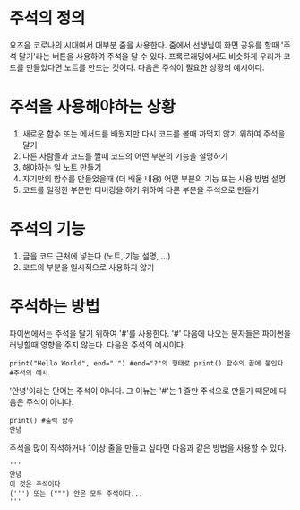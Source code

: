 # 주석의 정의
요즈음 코로나의 시대여서 대부분 줌을 사용한다. 줌에서 선생님이 화면 공유를 할때 '주석 달기'라는 버튼을 사용하여 주석을 달 수 있다. 프록르래밍에서도 비슷하게 우리가 코드를 만들었다면 노트를 만드는 것이다. 다음은 주석이 필요한 상황의 예시이다.

# 주석을 사용해야하는 상황
1. 새로운 함수 또는 메서드를 배웠지만 다시 코드를 볼때 까먹지 않기 위하여 주석을 달기
2. 다른 사람들과 코드를 짤때 코드의 어떤 부분의 기능을 설명하기
3. 해야하는 일 노트 만들기
4. 자기만의 함수를 만들었을때 (더 배울 내용) 어떤 부분의 기능 또는 사용 방법 설명
5. 코드를 일정한 부분만 디버깅을 하기 위하여 다른 부분을 주석으로 만들기

# 주석의 기능
1. 글을 코드 근처에 넣는다 (노트, 기능 설명, ...)
2. 코드의 부분을 일시적으로 사용하지 않기

# 주석하는 방법
파이썬에서는 주석을 달기 위하여 '#'를 사용한다. '#' 다음에 나오는 문자들은 파이썬을 러닝할때 영향을 주지 않는다. 다음은 주석의 예시이다.

```
print("Hello World", end=".") #end="?"의 형태로 print() 함수의 끝에 붙인다
#주석의 예시
```

'안녕'이라는 단어는 주석이 아니다. 그 이뉴는 '#'는 1 줄만 주석으로 만들기 때문에 다음은 주석이 아니다.

```
print() #출력 함수
안녕
```

주석을 많이 작석하거나 1이상 줄을 만들고 싶다면 다음과 같은 방법을 사용할 수 있다.

```
'''
안녕
이 것은 주석이다
(''') 또는 (""") 안은 모두 주석이다...
'''
```

